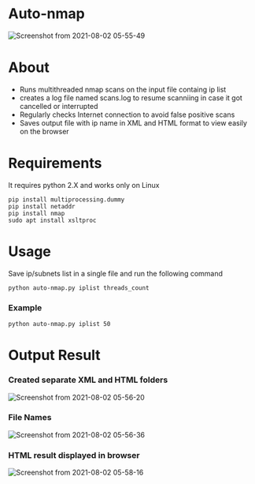 # Auto-nmap

![Screenshot from 2021-08-02 05-55-49](https://user-images.githubusercontent.com/54572947/127843607-bfceeb77-52da-4d90-b686-a04d992be963.png)


# About
* Runs multithreaded nmap scans on the input file containg ip list
* creates a log file named scans.log to resume scanniing in case it got cancelled or interrupted
* Regularly checks Internet connection to avoid false positive scans
* Saves output file with ip name in XML and HTML format to view easily on the browser 

# Requirements

It requires python 2.X and works only on Linux
```
pip install multiprocessing.dummy
pip install netaddr
pip install nmap
sudo apt install xsltproc
```
# Usage

Save ip/subnets list in a single file and run the following command

```python auto-nmap.py iplist threads_count```

### Example
```python auto-nmap.py iplist 50```

# Output Result
### Created separate XML and HTML folders
![Screenshot from 2021-08-02 05-56-20](https://user-images.githubusercontent.com/54572947/127843838-74c30a39-a8e1-42a3-b383-51d47d3c8e92.png)


### File Names
![Screenshot from 2021-08-02 05-56-36](https://user-images.githubusercontent.com/54572947/127843915-18ab2a17-490d-4c84-8838-33deec7fd5f8.png)


### HTML result displayed in browser
![Screenshot from 2021-08-02 05-58-16](https://user-images.githubusercontent.com/54572947/127844029-13a8f430-4d81-43c9-a48f-40407284665e.png)

